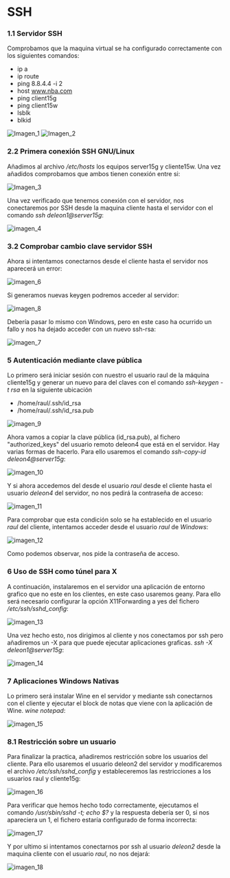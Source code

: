 
# SSH

### 1.1 Servidor SSH
Comprobamos que la maquina virtual se ha configurado correctamente con los siguientes comandos:

- ip a               
- ip route           
- ping 8.8.4.4 -i 2  
- host www.nba.com   
- ping client15g     
- ping client15w     
- lsblk              
- blkid              

![Imagen_1](imagenes/1conexiones.png)
![Imagen_2](imagenes/2conexiones.png)

### 2.2 Primera conexión SSH GNU/Linux
Añadimos al archivo _/etc/hosts_ los equipos server15g y cliente15w.
Una vez añadidos comprobamos que ambos tienen conexión entre si:

![Imagen_3](imagenes/3conexiones.png)

Una vez verificado que tenemos conexión con el servidor, nos conectaremos por SSH desde la maquina cliente hasta el servidor con el comando _ssh deleon1@server15g_:

![imagen_4](imagenes/4ssh.png)

### 3.2 Comprobar cambio clave servidor SSH
Ahora si intentamos conectarnos desde el cliente hasta el servidor nos aparecerá un error:

![imagen_6](imagenes/6errorlinux.png)

Si generamos nuevas keygen podremos acceder al servidor:

![imagen_8](imagenes/8keygenn.png)

Debería pasar lo mismo con Windows, pero en este caso ha ocurrido un fallo y nos ha dejado acceder con un nuevo ssh-rsa:

![imagen_7](imagenes/7errorwindows.png)

### 5 Autenticación mediante clave pública

Lo primero será iniciar sesión con nuestro el usuario raul de la máquina cliente15g y generar un nuevo para del claves con el comando _ssh-keygen -t rsa_ en la siguiente ubicación

- /home/raul/.ssh/id_rsa
- /home/raul/.ssh/id_rsa.pub

![imagen_9](imagenes/9keygen.png)

Ahora vamos a copiar la clave pública (id_rsa.pub), al fichero "authorized_keys" del usuario remoto deleon4 que está en el servidor.
Hay varias formas de hacerlo.
Para ello usaremos el comando _ssh-copy-id deleon4@server15g_:

![imagen_10](imagenes/10keygendeleon4.png)

Y si ahora accedemos del desde el usuario _raul_ desde el cliente hasta el usuario _deleon4_ del servidor, no nos pedirá la contraseña de acceso:

![imagen_11](imagenes/11nopasswd.png)

Para comprobar que esta condición solo se ha establecido en el usuario _raul_ del cliente, intentamos acceder desde el usuario _raul_ de _Windows_:

![imagen_12](imagenes/12userwindows.png)

Como podemos observar, nos pide la contraseña de acceso.

### 6 Uso de SSH como túnel para X
A continuación, instalaremos en el servidor una aplicación de entorno grafico que no este en los clientes, en este caso usaremos geany. Para ello será necesario configurar la opción X11Forwarding a yes del fichero _/etc/ssh/sshd_config_:

![imagen_13](imagenes/13yes.png)

Una vez hecho esto, nos dirigimos al cliente y nos conectamos por ssh pero añadiremos un -X para que puede ejecutar aplicaciones graficas. _ssh -X deleon1@server15g_:

![imagen_14](imagenes/14geany.png)

### 7 Aplicaciones Windows Nativas

Lo primero será instalar Wine en el servidor y mediante ssh conectarnos con el cliente y ejecutar el block de notas que viene con la aplicación de Wine. _wine notepad_:

![imagen_15](imagenes/15wine.png)


### 8.1 Restricción sobre un usuario

Para finalizar la practica, añadiremos restricción sobre los usuarios del cliente. Para ello usaremos el usuario deleon2 del servidor y modificaremos el archivo _/etc/ssh/sshd_config_ y estableceremos las restricciones a los usuarios raul y cliente15g:

![imagen_16](imagenes/16restricciones.png)

Para verificar que hemos hecho todo correctamente, ejecutamos el comando _/usr/sbin/sshd -t; echo $?_ y la respuesta debería ser 0, si nos apareciera un 1, el fichero estaría configurado de forma incorrecta:

![imagen_17](imagenes/17errores.png)

Y por ultimo si intentamos conectarnos por ssh al usuario _deleon2_ desde la maquina cliente con el usuario _raul_, no nos dejará:

![imagen_18](imagenes/18entrar.png)

